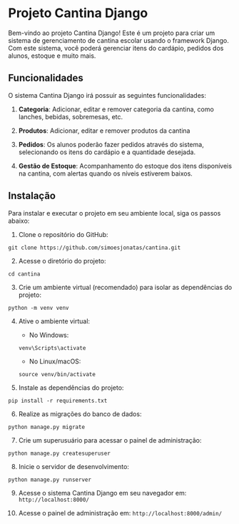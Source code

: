 # Projeto Cantina Django

Bem-vindo ao projeto Cantina Django! Este é um projeto para criar um sistema de gerenciamento de cantina escolar usando o framework Django. Com este sistema, você poderá gerenciar itens do cardápio, pedidos dos alunos, estoque e muito mais.

## Funcionalidades

O sistema Cantina Django irá possuir as seguintes funcionalidades:

1. **Categoria**: Adicionar, editar e remover categoria da cantina, como lanches, bebidas, sobremesas, etc.

2. **Produtos**: Adicionar, editar e remover produtos da cantina

3. **Pedidos**: Os alunos poderão fazer pedidos através do sistema, selecionando os itens do cardápio e a quantidade desejada.

4. **Gestão de Estoque**: Acompanhamento do estoque dos itens disponíveis na cantina, com alertas quando os níveis estiverem baixos.


## Instalação

Para instalar e executar o projeto em seu ambiente local, siga os passos abaixo:

1. Clone o repositório do GitHub:

```http
git clone https://github.com/simoesjonatas/cantina.git
```

2. Acesse o diretório do projeto:

```
cd cantina
```


3. Crie um ambiente virtual (recomendado) para isolar as dependências do projeto:

```
python -m venv venv
```

4. Ative o ambiente virtual:

   - No Windows:

   ```
   venv\Scripts\activate
    ```


    - No Linux/macOS:

    ```
   source venv/bin/activate
    ```


5. Instale as dependências do projeto:
```
pip install -r requirements.txt
```

6. Realize as migrações do banco de dados:
```
python manage.py migrate
```


7. Crie um superusuário para acessar o painel de administração:
```
python manage.py createsuperuser

```


8. Inicie o servidor de desenvolvimento:

```
python manage.py runserver

```

9. Acesse o sistema Cantina Django em seu navegador em: `http://localhost:8000/`

10. Acesse o painel de administração em: `http://localhost:8000/admin/`
